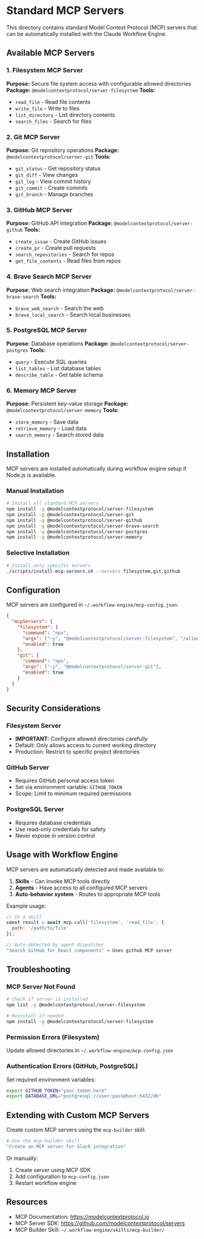 # Standard MCP Servers

This directory contains standard Model Context Protocol (MCP) servers that can be automatically installed with the Claude Workflow Engine.

## Available MCP Servers

### 1. Filesystem MCP Server
**Purpose:** Secure file system access with configurable allowed directories
**Package:** `@modelcontextprotocol/server-filesystem`
**Tools:**
- `read_file` - Read file contents
- `write_file` - Write to files
- `list_directory` - List directory contents
- `search_files` - Search for files

### 2. Git MCP Server
**Purpose:** Git repository operations
**Package:** `@modelcontextprotocol/server-git`
**Tools:**
- `git_status` - Get repository status
- `git_diff` - View changes
- `git_log` - View commit history
- `git_commit` - Create commits
- `git_branch` - Manage branches

### 3. GitHub MCP Server
**Purpose:** GitHub API integration
**Package:** `@modelcontextprotocol/server-github`
**Tools:**
- `create_issue` - Create GitHub issues
- `create_pr` - Create pull requests
- `search_repositories` - Search for repos
- `get_file_contents` - Read files from repos

### 4. Brave Search MCP Server
**Purpose:** Web search integration
**Package:** `@modelcontextprotocol/server-brave-search`
**Tools:**
- `brave_web_search` - Search the web
- `brave_local_search` - Search local businesses

### 5. PostgreSQL MCP Server
**Purpose:** Database operations
**Package:** `@modelcontextprotocol/server-postgres`
**Tools:**
- `query` - Execute SQL queries
- `list_tables` - List database tables
- `describe_table` - Get table schema

### 6. Memory MCP Server
**Purpose:** Persistent key-value storage
**Package:** `@modelcontextprotocol/server-memory`
**Tools:**
- `store_memory` - Save data
- `retrieve_memory` - Load data
- `search_memory` - Search stored data

## Installation

MCP servers are installed automatically during workflow engine setup if Node.js is available.

### Manual Installation

```bash
# Install all standard MCP servers
npm install -g @modelcontextprotocol/server-filesystem
npm install -g @modelcontextprotocol/server-git
npm install -g @modelcontextprotocol/server-github
npm install -g @modelcontextprotocol/server-brave-search
npm install -g @modelcontextprotocol/server-postgres
npm install -g @modelcontextprotocol/server-memory
```

### Selective Installation

```bash
# Install only specific servers
./scripts/install-mcp-servers.sh --servers filesystem,git,github
```

## Configuration

MCP servers are configured in `~/.workflow-engine/mcp-config.json`:

```json
{
  "mcpServers": {
    "filesystem": {
      "command": "npx",
      "args": ["-y", "@modelcontextprotocol/server-filesystem", "/allowed/path"],
      "enabled": true
    },
    "git": {
      "command": "npx",
      "args": ["-y", "@modelcontextprotocol/server-git"],
      "enabled": true
    }
  }
}
```

## Security Considerations

### Filesystem Server
- **IMPORTANT:** Configure allowed directories carefully
- Default: Only allows access to current working directory
- Production: Restrict to specific project directories

### GitHub Server
- Requires GitHub personal access token
- Set via environment variable: `GITHUB_TOKEN`
- Scope: Limit to minimum required permissions

### PostgreSQL Server
- Requires database credentials
- Use read-only credentials for safety
- Never expose in version control

## Usage with Workflow Engine

MCP servers are automatically detected and made available to:
1. **Skills** - Can invoke MCP tools directly
2. **Agents** - Have access to all configured MCP servers
3. **Auto-behavior system** - Routes to appropriate MCP tools

Example usage:
```javascript
// In a skill
const result = await mcp.call('filesystem', 'read_file', {
  path: '/path/to/file'
});

// Auto-detected by agent dispatcher
"Search GitHub for React components" → Uses github MCP server
```

## Troubleshooting

### MCP Server Not Found
```bash
# Check if server is installed
npm list -g @modelcontextprotocol/server-filesystem

# Reinstall if needed
npm install -g @modelcontextprotocol/server-filesystem
```

### Permission Errors (Filesystem)
Update allowed directories in `~/.workflow-engine/mcp-config.json`

### Authentication Errors (GitHub, PostgreSQL)
Set required environment variables:
```bash
export GITHUB_TOKEN="your_token_here"
export DATABASE_URL="postgresql://user:pass@host:5432/db"
```

## Extending with Custom MCP Servers

Create custom MCP servers using the `mcp-builder` skill:
```bash
# Use the mcp-builder skill
"Create an MCP server for Slack integration"
```

Or manually:
1. Create server using MCP SDK
2. Add configuration to `mcp-config.json`
3. Restart workflow engine

## Resources

- MCP Documentation: https://modelcontextprotocol.io
- MCP Server SDK: https://github.com/modelcontextprotocol/servers
- MCP Builder Skill: `~/.workflow-engine/skills/mcp-builder/`
